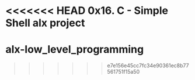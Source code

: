 <<<<<<< HEAD
0x16. C - Simple Shell alx project
=======
# alx-low_level_programming
>>>>>>> e7e156e45cc7fc34e90361ec8b77561751f15a50
